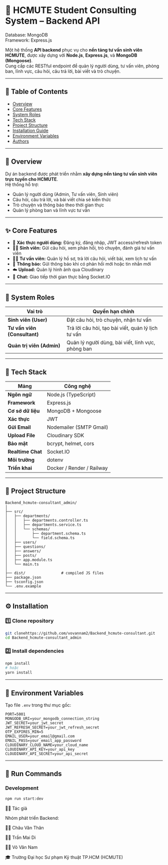 # 🧠 HCMUTE Student Consulting System – Backend API

Database: MongoDB  
Framework: Express.js  

Một hệ thống **API backend** phục vụ cho **nền tảng tư vấn sinh viên HCMUTE**, được xây dựng với **Node.js**, **Express.js**, và **MongoDB (Mongoose)**.  
Cung cấp các RESTful endpoint để quản lý người dùng, tư vấn viên, phòng ban, lĩnh vực, câu hỏi, câu trả lời, bài viết và trò chuyện.

---

## 📑 Table of Contents
- [Overview](#-overview)
- [Core Features](#-core-features)
- [System Roles](#-system-roles)
- [Tech Stack](#-tech-stack)
- [Project Structure](#-project-structure)
- [Installation Guide](#️-installation-guide)
- [Environment Variables](#-environment-variables)
- [Authors](#-authors)

---

## 📌 Overview
Dự án backend được phát triển nhằm **xây dựng nền tảng tư vấn sinh viên trực tuyến cho HCMUTE**.  
Hệ thống hỗ trợ:
- Quản lý người dùng (Admin, Tư vấn viên, Sinh viên)
- Câu hỏi, câu trả lời, và bài viết chia sẻ kiến thức
- Trò chuyện và thông báo theo thời gian thực
- Quản lý phòng ban và lĩnh vực tư vấn

---

## ✨ Core Features
- 🔐 **Xác thực người dùng:** Đăng ký, đăng nhập, JWT access/refresh token  
- 👨‍🎓 **Sinh viên:** Gửi câu hỏi, xem phản hồi, trò chuyện, đánh giá tư vấn viên  
- 👩‍🏫 **Tư vấn viên:** Quản lý hồ sơ, trả lời câu hỏi, viết bài, xem lịch tư vấn  
- 📨 **Thông báo:** Gửi thông báo khi có phản hồi mới hoặc tin nhắn mới  
- ☁️ **Upload:** Quản lý hình ảnh qua Cloudinary  
- 💬 **Chat:** Giao tiếp thời gian thực bằng Socket.IO

---

## 🧩 System Roles

| Vai trò | Quyền hạn chính |
|----------|----------------|
| **Sinh viên (User)** | Đặt câu hỏi, trò chuyện, nhận tư vấn |
| **Tư vấn viên (Consultant)** | Trả lời câu hỏi, tạo bài viết, quản lý lịch tư vấn |
| **Quản trị viên (Admin)** | Quản lý người dùng, bài viết, lĩnh vực, phòng ban |

---

## 🧰 Tech Stack

| Mảng | Công nghệ |
|------|------------|
| **Ngôn ngữ** | Node.js (TypeScript) |
| **Framework** | Express.js |
| **Cơ sở dữ liệu** | MongoDB + Mongoose |
| **Xác thực** | JWT |
| **Gửi Email** | Nodemailer (SMTP Gmail) |
| **Upload File** | Cloudinary SDK |
| **Bảo mật** | bcrypt, helmet, cors |
| **Realtime Chat** | Socket.IO |
| **Môi trường** | dotenv |
| **Triển khai** | Docker / Render / Railway |

---

## 📂 Project Structure
```
Backend_hcmute-consultant_admin/
│
├── src/
│   ├── departments/
│   │   ├── departments.controller.ts
│   │   ├── departments.service.ts
│   │   └── schemas/
│   │       ├── department.schema.ts
│   │       └── field.schema.ts
│   ├── users/
│   ├── questions/
│   ├── answers/
│   ├── posts/
│   ├── app.module.ts
│   └── main.ts
│
├── dist/                # compiled JS files
├── package.json
├── tsconfig.json
└── .env.example
```

---

## ⚙️ Installation

### 1️⃣ Clone repository
```bash
git clonehttps://github.com/vovannam2/Backend_hcmute-consultant.git
cd Backend_hcmute-consultant_admin
```

### 2️⃣ Install dependencies
```bash
npm install
# hoặc
yarn install
```

---

## 🧩 Environment Variables

Tạo file `.env` trong thư mục gốc:

```env
PORT=5001
MONGODB_URI=your_mongodb_connection_string
JWT_SECRET=your_jwt_secret
JWT_REFRESH_SECRET=your_jwt_refresh_secret
OTP_EXPIRES_MIN=5
EMAIL_USER=your_email@gmail.com
EMAIL_PASS=your_email_app_password
CLOUDINARY_CLOUD_NAME=your_cloud_name
CLOUDINARY_API_KEY=your_api_key
CLOUDINARY_API_SECRET=your_api_secret
```

---

## 🚀 Run Commands

### Development
```bash
npm run start:dev
```

👨‍💻 Tác giả

Nhóm phát triển Backend:

🧑‍💻 Châu Văn Thân

👩‍💻 Trần Mai Di

👨‍💻 Võ Văn Nam

🎓 Trường Đại học Sư phạm Kỹ thuật TP.HCM (HCMUTE)

